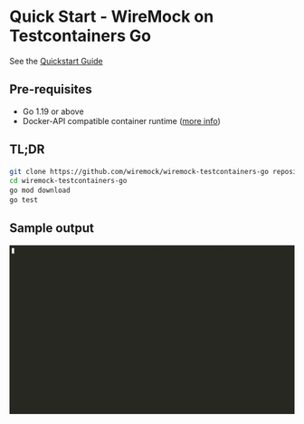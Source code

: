 # Quick Start - WireMock on Testcontainers Go

See the [Quickstart Guide](../../docs/quickstart.md)

## Pre-requisites

- Go 1.19 or above
- Docker-API compatible container runtime ([more info](https://golang.testcontainers.org/system_requirements/docker/))

## TL;DR

```bash
git clone https://github.com/wiremock/wiremock-testcontainers-go repository
cd wiremock-testcontainers-go
go mod download
go test
```

## Sample output

![Quickstart CLI Output](../../docs/images/quickstart.gif)
